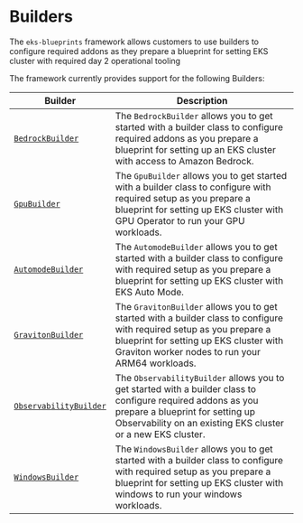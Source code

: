 # Builders

The `eks-blueprints` framework allows customers to use builders to configure required addons as they prepare a blueprint for setting EKS cluster with required day 2 operational tooling

The framework currently provides support for the following Builders:

| Builder  | Description                                                                       |
|-------------------|-----------------------------------------------------------------------------------|
| [`BedrockBuilder`](./bedrock-builder.md) | The `BedrockBuilder` allows you to get started with a builder class to configure required addons as you prepare a blueprint for setting up an EKS cluster with access to Amazon Bedrock.
| [`GpuBuilder`](./gpu-builder.md) | The `GpuBuilder` allows you to get started with a builder class to configure with required setup as you prepare a blueprint for setting up EKS cluster with GPU Operator to run your GPU workloads.
| [`AutomodeBuilder`](./automode-builder.md) | The `AutomodeBuilder` allows you to get started with a builder class to configure with required setup as you prepare a blueprint for setting up EKS cluster with EKS Auto Mode.
| [`GravitonBuilder`](./graviton-builder.md) | The `GravitonBuilder` allows you to get started with a builder class to configure with required setup as you prepare a blueprint for setting up EKS cluster with Graviton worker nodes to run your ARM64 workloads.
| [`ObservabilityBuilder`](./observability-builder.md) | The `ObservabilityBuilder` allows you to get started with a builder class to configure required addons as you prepare a blueprint for setting up Observability on an existing EKS cluster or a new EKS cluster.
| [`WindowsBuilder`](./windows-builder.md) | The `WindowsBuilder` allows you to get started with a builder class to configure with required setup as you prepare a blueprint for setting up EKS cluster with windows to run your windows workloads.

